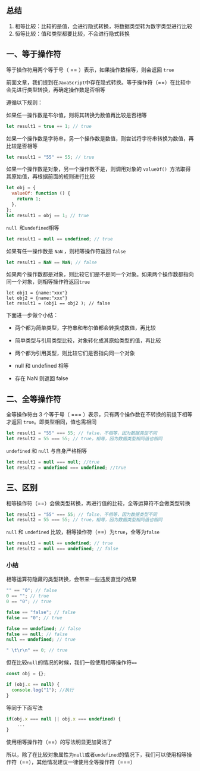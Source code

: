 ## 总结

1. 相等比较：比较的是值，会进行隐式转换，将数据类型转为数字类型进行比较
2. 恒等比较：值和类型都要比较，不会进行隐式转换

## 一、等于操作符

等于操作符用两个等于号（ == ）表示，如果操作数相等，则会返回 `true`

前面文章，我们提到在`JavaScript`中存在隐式转换。等于操作符（==）在比较中会先进行类型转换，再确定操作数是否相等

遵循以下规则：

如果任一操作数是布尔值，则将其转换为数值再比较是否相等

```js
let result1 = true == 1; // true
```

如果一个操作数是字符串，另一个操作数是数值，则尝试将字符串转换为数值，再比较是否相等

```js
let result1 = "55" == 55; // true
```

如果一个操作数是对象，另一个操作数不是，则调用对象的 `valueOf() `方法取得其原始值，再根据前面的规则进行比较

```js
let obj = {
  valueOf: function () {
    return 1;
  },
};
let result1 = obj == 1; // true
```

`null `和`undefined`相等

```js
let result1 = null == undefined; // true
```

如果有任一操作数是 `NaN` ，则相等操作符返回 `false`

```js
let result1 = NaN == NaN; // false
```

如果两个操作数都是对象，则比较它们是不是同一个对象。如果两个操作数都指向同一个对象，则相等操作符返回`true`

```
let obj1 = {name:"xxx"}
let obj2 = {name:"xxx"}
let result1 = (obj1 == obj2 ); // false
```

下面进一步做个小结：

- 两个都为简单类型，字符串和布尔值都会转换成数值，再比较
- 简单类型与引用类型比较，对象转化成其原始类型的值，再比较

- 两个都为引用类型，则比较它们是否指向同一个对象

- null 和 undefined 相等
- 存在 NaN 则返回 false

## 二、全等操作符

全等操作符由 3 个等于号（ === ）表示，只有两个操作数在不转换的前提下相等才返回 `true`。即类型相同，值也需相同

```js
let result1 = "55" === 55; // false，不相等，因为数据类型不同
let result2 = 55 === 55; // true，相等，因为数据类型相同值也相同
```

`undefined` 和 `null` 与自身严格相等

```js
let result1 = null === null; //true
let result2 = undefined === undefined; //true
```

## 三、区别

相等操作符（==）会做类型转换，再进行值的比较，全等运算符不会做类型转换

```js
let result1 = "55" === 55; // false，不相等，因为数据类型不同
let result2 = 55 === 55; // true，相等，因为数据类型相同值也相同
```

`null` 和 `undefined` 比较，相等操作符（==）为`true`，全等为`false`

```js
let result1 = null == undefined; // true
let result2 = null === undefined; // false
```

### 小结

相等运算符隐藏的类型转换，会带来一些违反直觉的结果

```js
"" == "0"; // false
0 == ""; // true
0 == "0"; // true

false == "false"; // false
false == "0"; // true

false == undefined; // false
false == null; // false
null == undefined; // true

" \t\r\n" == 0; // true
```

但在比较`null`的情况的时候，我们一般使用相等操作符`==`

```js
const obj = {};

if (obj.x == null) {
  console.log("1"); //执行
}
```

等同于下面写法

```js
if(obj.x === null || obj.x === undefined) {
    ...
}
```

使用相等操作符（==）的写法明显更加简洁了

所以，除了在比较对象属性为`null`或者`undefined`的情况下，我们可以使用相等操作符（==），其他情况建议一律使用全等操作符（===）
